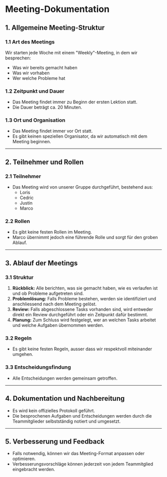 # **Meeting-Dokumentation**

## **1. Allgemeine Meeting-Struktur**

### **1.1 Art des Meetings**
Wir starten jede Woche mit einem "Weekly"-Meeting, in dem wir besprechen:
- Was wir bereits gemacht haben
- Was wir vorhaben
- Wer welche Probleme hat

### **1.2 Zeitpunkt und Dauer**
- Das Meeting findet immer zu Beginn der ersten Lektion statt.
- Die Dauer beträgt ca. 20 Minuten.

### **1.3 Ort und Organisation**
- Das Meeting findet immer vor Ort statt.
- Es gibt keinen speziellen Organisator, da wir automatisch mit dem Meeting beginnen.

---

## **2. Teilnehmer und Rollen**

### **2.1 Teilnehmer**
- Das Meeting wird von unserer Gruppe durchgeführt, bestehend aus:
    - Loris
    - Cedric
    - Justin
    - Marco

### **2.2 Rollen**
- Es gibt keine festen Rollen im Meeting.
- Marco übernimmt jedoch eine führende Rolle und sorgt für den groben Ablauf.

---

## **3. Ablauf der Meetings**

### **3.1 Struktur**
1. **Rückblick:** Alle berichten, was sie gemacht haben, wie es verlaufen ist und ob Probleme aufgetreten sind.
2. **Problemlösung:** Falls Probleme bestehen, werden sie identifiziert und anschliessend nach dem Meeting gelöst.
3. **Review:** Falls abgeschlossene Tasks vorhanden sind, wird entweder direkt ein Review durchgeführt oder ein Zeitpunkt dafür bestimmt.
4. **Planung:** Zum Schluss wird festgelegt, wer an welchen Tasks arbeitet und welche Aufgaben übernommen werden.

### **3.2 Regeln**
- Es gibt keine festen Regeln, ausser dass wir respektvoll miteinander umgehen.

### **3.3 Entscheidungsfindung**
- Alle Entscheidungen werden gemeinsam getroffen.

---

## **4. Dokumentation und Nachbereitung**

- Es wird kein offizielles Protokoll geführt.
- Die besprochenen Aufgaben und Entscheidungen werden durch die Teammitglieder selbstständig notiert und umgesetzt.

---

## **5. Verbesserung und Feedback**

- Falls notwendig, können wir das Meeting-Format anpassen oder optimieren.
- Verbesserungsvorschläge können jederzeit von jedem Teammitglied eingebracht werden.  

